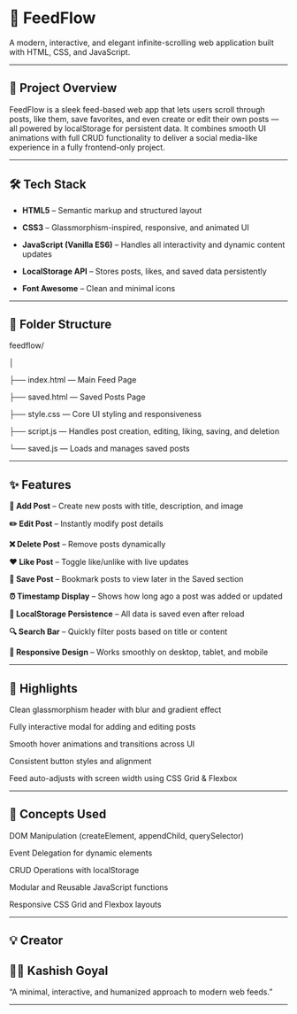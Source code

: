 # 📰 FeedFlow

A modern, interactive, and elegant infinite-scrolling web application built with HTML, CSS, and JavaScript.

---

## 🚀 Project Overview


FeedFlow is a sleek feed-based web app that lets users scroll through posts, like them, save favorites, and even create or edit their own posts — all powered by localStorage for persistent data.
It combines smooth UI animations with full CRUD functionality to deliver a social media-like experience in a fully frontend-only project.

---

## 🛠️ Tech Stack

- **HTML5** –  Semantic markup and structured layout

- **CSS3** – Glassmorphism-inspired, responsive, and animated UI

- **JavaScript (Vanilla ES6)** – Handles all interactivity and dynamic content updates

- **LocalStorage API** – Stores posts, likes, and saved data persistently

- **Font Awesome** – Clean and minimal icons

---

## 📂 Folder Structure

feedflow/

│

├── index.html — Main Feed Page

├── saved.html — Saved Posts Page

├── style.css — Core UI styling and responsiveness

├── script.js — Handles post creation, editing, liking, saving, and deletion

└── saved.js — Loads and manages saved posts

---

## ✨ Features


**📝 Add Post** – Create new posts with title, description, and image


**✏️ Edit Post** – Instantly modify post details


**❌ Delete Post** – Remove posts dynamically


**❤️ Like Post** – Toggle like/unlike with live updates


**💾 Save Post** – Bookmark posts to view later in the Saved section


**⏰ Timestamp Display** – Shows how long ago a post was added or updated


**💾 LocalStorage Persistence** – All data is saved even after reload


**🔍 Search Bar** – Quickly filter posts based on title or content


**📱 Responsive Design** – Works smoothly on desktop, tablet, and mobile

---

## 📌 Highlights

Clean glassmorphism header with blur and gradient effect

Fully interactive modal for adding and editing posts

Smooth hover animations and transitions across UI

Consistent button styles and alignment

Feed auto-adjusts with screen width using CSS Grid & Flexbox

---

## 🧠 Concepts Used

DOM Manipulation (createElement, appendChild, querySelector)

Event Delegation for dynamic elements

CRUD Operations with localStorage

Modular and Reusable JavaScript functions

Responsive CSS Grid and Flexbox layouts

---

## 💡 Creator

## 👨‍💻 Kashish Goyal

“A minimal, interactive, and humanized approach to modern web feeds.”

---